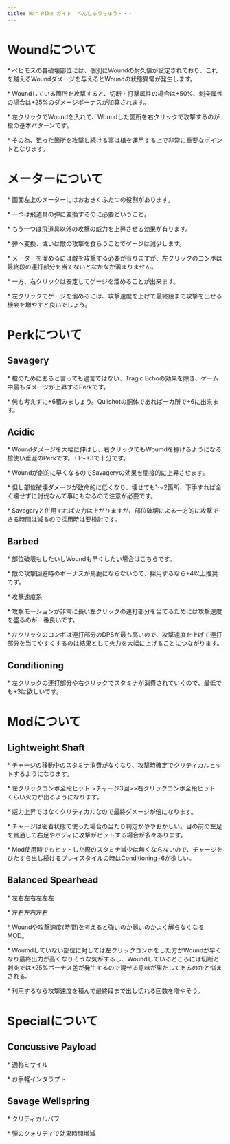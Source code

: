```yaml
---
title: War Pike ガイド　へんしゅうちゅう・・・
---
```

# Woundについて

\* ベヒモスの各破壊部位には、個別にWoundの耐久値が設定されており、これを越えるWoundダメージを与えるとWoundの状態異常が発生します。

\* Woundしている箇所を攻撃すると、切断・打撃属性の場合は+50%、刺突属性の場合は+25%のダメージボーナスが加算されます。

\* 左クリックでWoundを入れて、Woundした箇所を右クリックで攻撃するのが槍の基本パターンです。

\* その為、狙った箇所を攻撃し続ける事は槍を運用する上で非常に重要なポイントとなります。

# メーターについて

\* 画面左上のメーターにはおおきくふたつの役割があります。

\* 一つは飛道具の弾に変換するのに必要ということ。

\* もう一つは飛道具以外の攻撃の威力を上昇させる効果が有ります。

\* 弾へ変換、或いは敵の攻撃を食らうことでゲージは減少します。

\* メーターを溜めるには敵を攻撃する必要が有りますが、左クリックのコンボは最終段の連打部分を当てないとなかなか溜まりません。

\* 一方、右クリックは安定してゲージを溜めることが出来ます。

\* 左クリックでゲージを溜めるには、攻撃速度を上げて最終段まで攻撃を出せる機会を増やすと良いでしょう。

# Perkについて

## Savagery

\* 槍のためにあると言っても過言ではない、Tragic Echoの効果を除き、ゲーム中最もダメージが上昇するPerkです。

\* 何も考えずに+6積みましょう。Quilshotの胴体であれば一カ所で+6に出来ます。

## Acidic

\* Woundダメージを大幅に伸ばし、右クリックでもWoumdを稼げるようになる槍使い垂涎のPerkです。+1～+3で十分です。

\* Woundが劇的に早くなるのでSavageryの効果を間接的に上昇させます。

\* 但し部位破壊ダメージが致命的に低くなり、壊せても1～2箇所、下手すれば全く壊せずに討伐なんて事にもなるので注意が必要です。

\* Savagaryと併用すれば火力は上がりますが、部位破壊による一方的に攻撃できる時間は減るので採用時は要検討です。

## Barbed

\* 部位破壊もしたいしWoundも早くしたい場合はこちらです。

\* 敵の攻撃回避時のボーナスが馬鹿にならないので、採用するなら+4以上推奨です。

\* 攻撃速度系

\* 攻撃モーションが非常に長い左クリックの連打部分を当てるためには攻撃速度を盛るのが一番良いです。

\* 左クリックのコンボは連打部分のDPSが最も高いので、攻撃速度を上げて連打部分を当てやすくするのは結果として火力を大幅に上げることにつながります。

## Conditioning

\* 左クリックの連打部分や右クリックでスタミナが消費されていくので、最低でも+3は欲しいです。

# Modについて

## Lightweight Shaft

\* チャージの移動中のスタミナ消費がなくなり、攻撃時確定でクリティカルヒットするようになります。

\* 左クリックコンボ全段ヒット >チャージ3回>>右クリックコンボ全段ヒット　くらい火力が出るようになります。

\* 威力上昇ではなくクリティカルなので最終ダメージが倍になります。

\* チャージは密着状態で使った場合の当たり判定がややおかしい。目の前の左足を貫通して右足やボディに攻撃がヒットする場合が多々あります。

\* Mod使用時でもヒットした際のスタミナ減少は無くならないので、チャージをひたすら出し続けるプレイスタイルの時はConditioning+6が欲しい。

## Balanced Spearhead

\* 左右左右左左左

\* 左右左右左右

\* Woundや攻撃速度(時間)を考えると強いのか弱いのかよく解らなくなるMOD。

\* Woumdしていない部位に対しては左クリックコンボをした方がWoundが早くなり最終出力が高くなりそうな気がするし、Woundしているところには切断と刺突では+25%ボーナス差が発生するので混ぜる意味が果たしてあるのかと悩まされる。

\* 利用するなら攻撃速度を積んで最終段まで出し切れる回数を増やそう。

# Specialについて

## Concussive Payload

\* 通称ミサイル

\* お手軽インタラプト

## Savage Wellspring

\* クリティカルバフ

\* 弾のクォリティで効果時間増減
